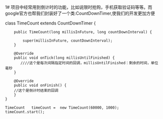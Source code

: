   1# 项目中经常用到倒计时的功能，比如说限时抢购，手机获取验证码等等。而google官方也帮我们封装好了一个类:CountDownTimer,使我们的开发更加方便

   class TimeCount extends CountDownTimer {
   
        public TimeCount(long millisInFuture, long countDownInterval) {
        
            super(millisInFuture, countDownInterval);
        }

        @Override
        public void onTick(long millisUntilFinished) {
           ////这个是每次间隔指定时间的回调，millisUntilFinished：剩余的时间，单位毫秒
        }

        @Override
        public void onFinish() {
        //这个是倒计时结束的回调
        }
    }
    
    TimeCount   timeCount =  new TimeCount(60000, 1000);
    timeCount.start();
